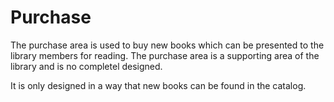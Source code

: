 # Purchase

The purchase area is used to buy new books which can be presented to the library members for reading. The purchase area is a supporting area of the library and is no completel designed.

It is only designed in a way that new books can be found in the catalog.